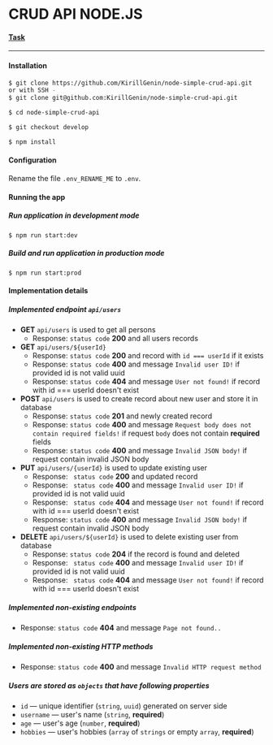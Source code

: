 # CRUD API NODE.JS

#### [Task](https://github.com/AlreadyBored/nodejs-assignments/blob/main/assignments/crud-api/assignment.md)

---

#### Installation

```bash
$ git clone https://github.com/KirillGenin/node-simple-crud-api.git
or with SSH - 
$ git clone git@github.com:KirillGenin/node-simple-crud-api.git
```

```bash
$ cd node-simple-crud-api
```

```bash
$ git checkout develop
```

```bash
$ npm install
```

#### Configuration

Rename the file `.env_RENAME_ME` to `.env`.

#### Running the app
##### Run application in development mode
```
$ npm run start:dev
```
##### Build and run application in production mode
```
$ npm run start:prod
```

#### Implementation details

##### Implemented endpoint `api/users`
 - **GET** `api/users` is used to get all persons
    - Response: `status code` **200** and all users records
  - **GET** `api/users/${userId}`
    - Response: `status code` **200** and record with `id === userId` if it exists
    - Response: `status code` **400** and message `Invalid user ID!` if provided id is not valid uuid
    - Response: `status code` **404** and message `User not found!` if record with id === userId doesn't exist
  - **POST** `api/users` is used to create record about new user and store it in database
    - Response: `status code` **201** and newly created record
    - Response: `status code` **400** and message `Request body does not contain required fields!` if request `body` does not contain **required** fields
    - Response: `status code` **400** and message `Invalid JSON body!` if request contain invalid JSON body
  - **PUT** `api/users/{userId}` is used to update existing user
    - Response: ` status code` **200** and updated record
    - Response: ` status code` **400** and message `Invalid user ID!` if provided id is not valid uuid
    - Response: ` status code` **404** and message `User not found!` if record with id === userId doesn't exist
    - Response: `status code` **400** and message `Invalid JSON body!` if request contain invalid JSON body
  - **DELETE** `api/users/${userId}` is used to delete existing user from database
    - Response: `status code` **204** if the record is found and deleted
    - Response: ` status code` **400** and message `Invalid user ID!` if provided id is not valid uuid
    - Response: ` status code` **404** and message `User not found!` if record with id === userId doesn't exist

##### Implemented non-existing endpoints
 - Response: `status code` **404** and message `Page not found..`

##### Implemented non-existing HTTP methods 
 - Response: `status code` **400** and message `Invalid HTTP request method`

##### Users are stored as `objects` that have following properties
  - `id` — unique identifier (`string`, `uuid`) generated on server side
  - `username` — user's name (`string`, **required**)
  - `age` — user's age (`number`, **required**)
  - `hobbies` — user's hobbies (`array` of `strings` or empty `array`, **required**)